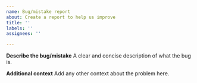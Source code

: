 ```yaml
---
name: Bug/mistake report
about: Create a report to help us improve
title: ''
labels: ''
assignees: ''

---
```


**Describe the bug/mistake**
A clear and concise description of what the bug is.

**Additional context**
Add any other context about the problem here.
